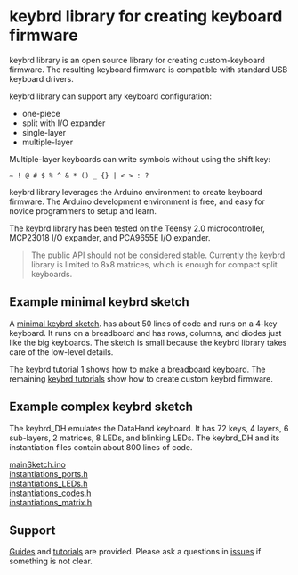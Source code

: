 keybrd library for creating keyboard firmware
====================================================
keybrd library is an open source library for creating custom-keyboard firmware.
The resulting keyboard firmware is compatible with standard USB keyboard drivers.

keybrd library can support any keyboard configuration:
* one-piece
* split with I/O expander
* single-layer
* multiple-layer

Multiple-layer keyboards can write symbols without using the shift key:

    ~ ! @ # $ % ^ & * () _ {} | < > : ?

keybrd library leverages the Arduino environment to create keyboard firmware.
The Arduino development environment is free, and easy for novice programmers to setup and learn.

The keybrd library has been tested on the Teensy 2.0 microcontroller, MCP23018 I/O expander, and PCA9655E I/O expander.

> The public API should not be considered stable.
> Currently the keybrd library is limited to 8x8 matrices, which is enough for compact split keyboards.

Example minimal keybrd sketch
-----------------------------
<!-- todo after teensy LC bb, copy and remove annotations from keybrd_single-layer_2_annotated.ino -->
A [minimal keybrd sketch](tutorials/keybrd_2_single-layer_annotated/keybrd_2_single-layer_annotated.ino).
has about 50 lines of code and runs on a 4-key keyboard.
It runs on a breadboard and has rows, columns, and diodes just like the big keyboards.
The sketch is small because the keybrd library takes care of the low-level details.

The keybrd tutorial 1 shows how to make a breadboard keyboard.
The remaining [keybrd tutorials](tutorials) show how to create custom keybrd firmware.

Example complex keybrd sketch
-----------------------------
The keybrd_DH emulates the DataHand keyboard.
It has 72 keys, 4 layers, 6 sub-layers, 2 matrices, 8 LEDs, and blinking LEDs.
The keybrd_DH and its instantiation files contain about 800 lines of code.

[mainSketch.ino](https://github.com/wolfv6/keybrd_DH/blob/master/examples/keybrd_DH/mainSketch.cpp)<br>
[instantiations_ports.h](https://github.com/wolfv6/keybrd_DH/blob/master/src/instantiations_ports.h)<br>
[instantiations_LEDs.h](https://github.com/wolfv6/keybrd_DH/blob/master/src/instantiations_LEDs.h)<br>
[instantiations_codes.h](https://github.com/wolfv6/keybrd_DH/blob/master/src/instantiations_codes.h)<br>
[instantiations_matrix.h](https://github.com/wolfv6/keybrd_DH/blob/master/src/instantiations_matrix.h)

Support
-------
[Guides](doc) and [tutorials](tutorials) are provided.
Please ask a questions in [issues](https://github.com/wolfv6/Keybrd/issues) if something is not clear.
